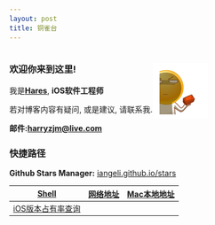 ```yaml
---
layout: post
title: 铜雀台
---
```


<div style="display:flex;justify-content:space-between;align-items:center;">
  <div>
    <h3>欢迎你来到这里!</h3>
    <p>我是<a style="display:inline-block;" href="https://github.com/harryzjm"><b>Hares</b></a>, <b>iOS软件工程师</b></p>
    <p>若对博客内容有疑问, 或是建议, 请联系我.</p>
    <b>邮件:<a style="display:inline-block;" href="mailto:harryzjm@live.com">harryzjm@live.com</a></b>
  </div>
  <div align="left"  style="flex:1 0;">
    <img src="/assets/photo/welcome.gif">
  </div>
</div>

### 快捷路径    

**Github Stars Manager:**  [iangeli.github.io/stars](https://iangeli.github.io/stars)

[Shell](https://iangeli.com/2014/01/15/shell.html) | [网络地址](https://harryzjm.github.io/2018/06/12/%E7%BD%91%E7%BB%9C%E5%9C%B0%E5%9D%80.html) | [Mac本地地址](https://iangeli.com/2018/06/13/Mac%E6%9C%AC%E5%9C%B0%E5%9C%B0%E5%9D%80.html)  
-- | -- | --  
[iOS版本占有率查询](https://developer.apple.com/support/app-store/) |  |   





